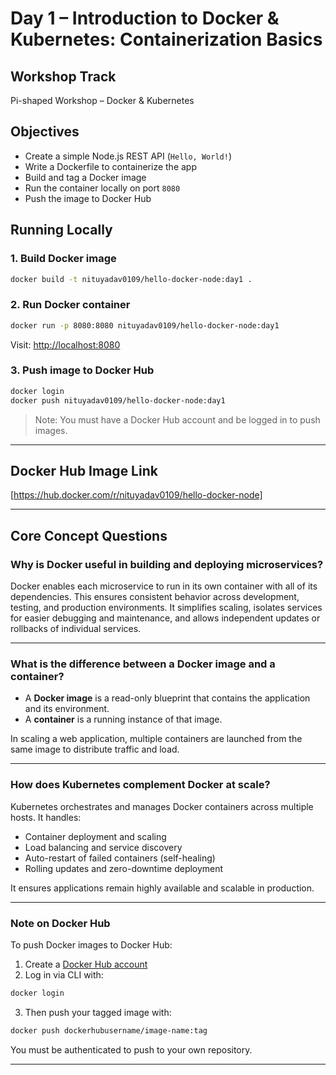 # Day 1 – Introduction to Docker & Kubernetes: Containerization Basics

##  Workshop Track
Pi-shaped Workshop – Docker & Kubernetes


## Objectives

- Create a simple Node.js REST API (`Hello, World!`)
- Write a Dockerfile to containerize the app
- Build and tag a Docker image
- Run the container locally on port `8080`
- Push the image to Docker Hub


## Running Locally

### 1. Build Docker image

```bash
docker build -t nituyadav0109/hello-docker-node:day1 .
```

### 2. Run Docker container

```bash
docker run -p 8080:8080 nituyadav0109/hello-docker-node:day1
```

Visit: [http://localhost:8080](http://localhost:8080)

### 3. Push image to Docker Hub

```bash
docker login
docker push nituyadav0109/hello-docker-node:day1
```

> Note: You must have a Docker Hub account and be logged in to push images.

---

## Docker Hub Image Link

[https://hub.docker.com/r/nituyadav0109/hello-docker-node]

---

## Core Concept Questions

### Why is Docker useful in building and deploying microservices?

Docker enables each microservice to run in its own container with all of its dependencies. This ensures consistent behavior across development, testing, and production environments. It simplifies scaling, isolates services for easier debugging and maintenance, and allows independent updates or rollbacks of individual services.

---

### What is the difference between a Docker image and a container?

- A **Docker image** is a read-only blueprint that contains the application and its environment.
- A **container** is a running instance of that image.

In scaling a web application, multiple containers are launched from the same image to distribute traffic and load.

---

### How does Kubernetes complement Docker at scale?

Kubernetes orchestrates and manages Docker containers across multiple hosts. It handles:

- Container deployment and scaling
- Load balancing and service discovery
- Auto-restart of failed containers (self-healing)
- Rolling updates and zero-downtime deployment

It ensures applications remain highly available and scalable in production.

---

### Note on Docker Hub

To push Docker images to Docker Hub:

1. Create a [Docker Hub account](https://hub.docker.com)
2. Log in via CLI with:

```bash
docker login
```

3. Then push your tagged image with:

```bash
docker push dockerhubusername/image-name:tag
```

You must be authenticated to push to your own repository.

---
